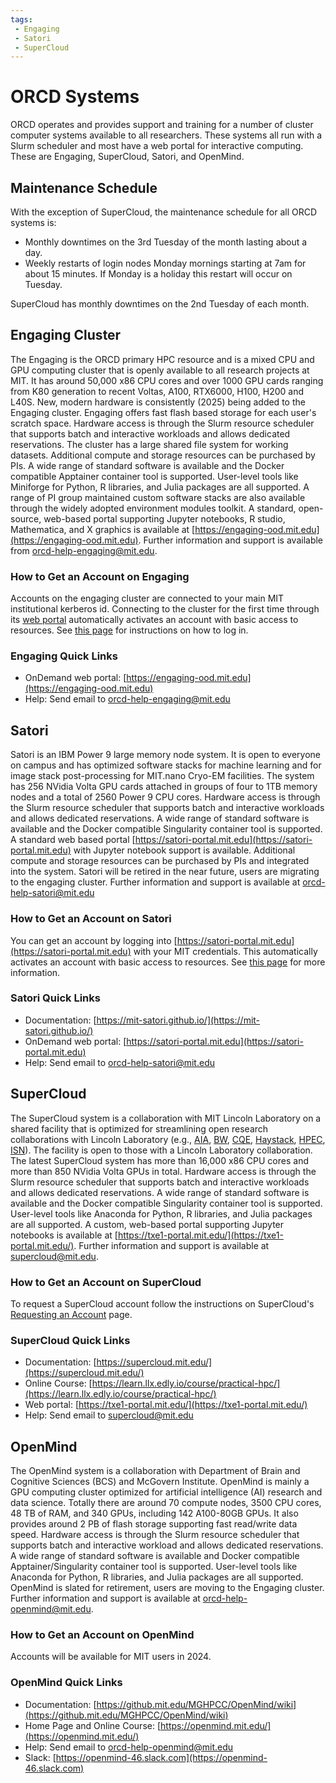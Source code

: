 ```yaml
---
tags:
 - Engaging
 - Satori
 - SuperCloud
---
```


# ORCD Systems

ORCD operates and provides support and training for a number of cluster computer systems available to all researchers. These systems all run with a Slurm scheduler and most have a web portal for interactive computing. These are Engaging, SuperCloud, Satori, and OpenMind.

## Maintenance Schedule

With the exception of SuperCloud, the maintenance schedule for all ORCD systems is:

- Monthly downtimes on the 3rd Tuesday of the month lasting about a day.
- Weekly restarts of login nodes Monday mornings starting at 7am for about 15 minutes. If Monday is a holiday this restart will occur on Tuesday.

SuperCloud has monthly downtimes on the 2nd Tuesday of each month.

## Engaging Cluster

<!--
Does engaging have newer GPUs than Voltas now?
-->

The Engaging is the ORCD primary HPC resource and is a mixed CPU and GPU computing cluster that is openly available to all 
research projects at MIT. It has around 50,000 x86 CPU cores and over 1000 
GPU cards ranging from K80 generation to recent Voltas, A100, RTX6000, H100, H200 and L40S. New, modern hardware is consistently (2025) being added to the Engaging cluster. Engaging offers fast flash based storage for each user's scratch space. Hardware access is through the Slurm 
resource scheduler that supports batch and interactive workloads and allows dedicated reservations.
The cluster has a large shared file system for working datasets. Additional compute and storage 
resources can be purchased by PIs. A wide range of standard software is available and the Docker 
compatible Apptainer container tool is supported. User-level tools like Miniforge for Python, 
R libraries, and Julia packages are all supported. A range of PI group maintained custom software 
stacks are also available through the widely adopted environment modules toolkit. A standard, 
open-source, web-based portal supporting Jupyter notebooks, R studio, Mathematica, and X graphics 
is available at [https://engaging-ood.mit.edu](https://engaging-ood.mit.edu). Further information and support is available from <orcd-help-engaging@mit.edu>.

### How to Get an Account on Engaging

Accounts on the engaging cluster are connected to your main MIT institutional kerberos id. 
Connecting to the cluster for the first time through its [web portal](https://engaging-ood.mit.edu) automatically activates an account with basic access to resources. See [this page](accessing-orcd/ondemand-login.md) for instructions on how to log in.

### Engaging Quick Links

- OnDemand web portal: [https://engaging-ood.mit.edu](https://engaging-ood.mit.edu)
- Help: Send email to <orcd-help-engaging@mit.edu>

## Satori

Satori is an IBM Power 9 large memory node system. It is open to everyone on campus and has 
optimized software stacks for machine learning and for image stack post-processing for 
MIT.nano Cryo-EM facilities. The system has 256 NVidia Volta GPU cards attached in groups of 
four to 1TB memory nodes and a total of 2560 Power 9 CPU cores. Hardware access is through the 
Slurm resource scheduler that supports batch and interactive workloads and allows dedicated 
reservations. A wide range of standard software is available and the Docker compatible 
Singularity container tool is supported. A standard web based portal 
[https://satori-portal.mit.edu](https://satori-portal.mit.edu) with Jupyter notebook support is available. Additional compute and storage resources can be purchased by PIs and integrated into the system. Satori will be retired in the near future, users are migrating to the engaging cluster. Further 
information and support is available at <orcd-help-satori@mit.edu>

### How to Get an Account on Satori

You can get an account by logging into [https://satori-portal.mit.edu](https://satori-portal.mit.edu) with your MIT credentials. This automatically activates an account with basic access to resources. See [this page](https://mit-satori.github.io/satori-basics.html#how-can-i-get-an-account) for more information.

### Satori Quick Links

- Documentation: [https://mit-satori.github.io/](https://mit-satori.github.io/)
- OnDemand web portal: [https://satori-portal.mit.edu](https://satori-portal.mit.edu)
- Help: Send email to <orcd-help-satori@mit.edu>

## SuperCloud

The SuperCloud system is a collaboration with MIT Lincoln Laboratory on a shared facility that 
is optimized for streamlining open research collaborations with Lincoln Laboratory (e.g.,  [AIA](https://aia.mit.edu/research/), [BW](https://beaverworks.ll.mit.edu/CMS/bw/collaborators), [CQE](https://cqe.mit.edu/people/), [Haystack](https://www.haystack.mit.edu/haystack-directory/), [HPEC](https://ieee-hpec.org/index.php/technical-committee/), [ISN](https://isn.mit.edu/people)). The facility is open to those with a Lincoln Laboratory collaboration. The latest SuperCloud system has more than 16,000 x86 CPU cores  and more than 850 NVidia Volta GPUs in total. Hardware access is through the Slurm resource scheduler that supports batch and interactive workloads and allows dedicated reservations. A wide range of standard software is available and the Docker compatible Singularity container tool is supported. User-level tools like Anaconda for Python, R libraries, and Julia packages are all supported. A custom, web-based portal supporting Jupyter notebooks is available at [https://txe1-portal.mit.edu/](https://txe1-portal.mit.edu/). Further information and support is available at <supercloud@mit.edu>.

### How to Get an Account on SuperCloud

To request a SuperCloud account follow the instructions on SuperCloud's [Requesting an Account](https://mit-supercloud.github.io/supercloud-docs/requesting-account/) page.

### SuperCloud Quick Links

- Documentation: [https://supercloud.mit.edu/](https://supercloud.mit.edu/)
- Online Course: [https://learn.llx.edly.io/course/practical-hpc/](https://learn.llx.edly.io/course/practical-hpc/)
- Web portal: [https://txe1-portal.mit.edu/](https://txe1-portal.mit.edu/)
- Help: Send email to <supercloud@mit.edu>

## OpenMind

The OpenMind system is a collaboration with Department of Brain and Cognitive Sciences (BCS) and McGovern Institute. OpenMind is mainly a GPU computing cluster optimized for artificial intelligence (AI) research and data science. Totally there are around 70 compute nodes, 3500 CPU cores, 48 TB of RAM, and 340 GPUs, including 142 A100-80GB GPUs. It also provides around 2 PB of flash storage supporting fast read/write data speed. Hardware access is through the Slurm resource scheduler that supports batch and interactive workload and allows dedicated reservations. A wide range of standard software is available and Docker compatible Apptainer/Singularity container tool is supported. User-level tools like Anaconda for Python, R libraries, and Julia packages are all supported. OpenMind is slated for retirement, users are moving to the Engaging cluster.  Further information and support is available at <orcd-help-openmind@mit.edu>.

### How to Get an Account on OpenMind
Accounts will be available for MIT users in 2024.

### OpenMind Quick Links

- Documentation: [https://github.mit.edu/MGHPCC/OpenMind/wiki](https://github.mit.edu/MGHPCC/OpenMind/wiki)
- Home Page and Online Course: [https://openmind.mit.edu/](https://openmind.mit.edu/)
- Help: Send email to <orcd-help-openmind@mit.edu>
- Slack: [https://openmind-46.slack.com](https://openmind-46.slack.com)

